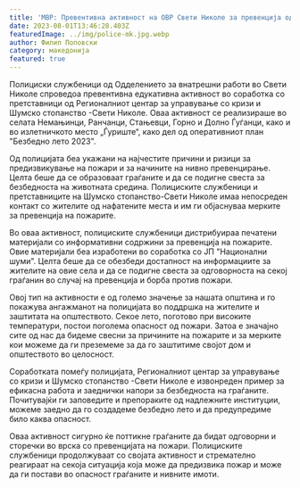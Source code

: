 ```yaml
---
title: 'МВР: Превентивна активност на ОВР Свети Николе за превенција од пожари - 01 АВГУСТ 2023'
date: 2023-08-01T13:46:28.403Z
featuredImage: ../img/police-mk.jpg.webp
author: Филип Поповски
category: македонија
featured: true
---
```

Полициски службеници од Одделението за внатрешни работи во Свети Николе спроведоа превентивна едукативна активност во соработка со претставници од Регионалниот центар за управување со кризи и Шумско стопанство -Свети Николе. Оваа активност се реализираше во селата Немањинци, Ранчанци, Стањевци, Горно и Долно Ѓуѓанци, како и во излетничкото место „Ѓуриште“, како дел од оперативниот план "Безбедно лето 2023".

Од полицијата беа укажани на најчестите причини и ризици за предизвикување на пожари и за начините на нивно превенцирање. Целта беше да се образоваат граѓаните и да се подигне свеста за безбедноста на животната средина. Полициските службеници и претставниците на Шумско стопанство-Свети Николе имаа непосреден контакт со жителите од нафатените места и им ги објаснуваа мерките за превенција на пожарите.

Во оваа активност, полициските службеници дистрибуираа печатени материјали со информативни содржини за превенција на пожарите. Овие материјали беа изработени во соработка со ЈП "Национални шуми". Целта беше да се обезбеди достапност на информациите за жителите на овие села и да се подигне свеста за одговорноста на секој граѓанин во случај на превенција и борба против пожари.

Овој тип на активности е од големо значење за нашата општина и го покажува ангажманот на полицијата во поддршка на жителите и заштитата на општеството. Секое лето, поготово при високите температури, постои поголема опасност од пожари. Затоа е значајно сите од нас да бидеме свесни за причините на пожарите и за мерките кои можеме да ги преземеме за да го заштитиме својот дом и општеството во целосност.

Соработката помеѓу полицијата, Регионалниот центар за управување со кризи и Шумско стопанство -Свети Николе е извонреден пример за ефикасна работа и заеднички напори за безбедноста на граѓаните. Почитувајќи ги заповедите и препораките од надлежните институции, можеме заедно да го создадеме безбедно лето и да предупредиме било каква опасност.

Оваа активност сигурно ќе поттикне граѓаните да бидат одговорни и сторечки во врска со превенцијата на пожари. Полициските службеници продолжуваат со својата активност и стремателно реагираат на секоја ситуација која може да предизвика пожар и може да ги постави во опасност граѓаните и нивните имоти.
